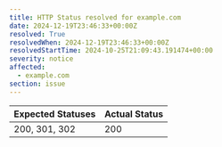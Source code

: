 ```yaml
---
title: HTTP Status resolved for example.com
date: 2024-12-19T23:46:33+00:00Z
resolved: True
resolvedWhen: 2024-12-19T23:46:33+00:00Z
resolvedStartTime: 2024-10-25T21:09:43.191474+00:00
severity: notice
affected:
  - example.com
section: issue
---
```


| Expected Statuses | Actual Status  |
|-------------------|----------------|
| 200, 301, 302 | 200 |
